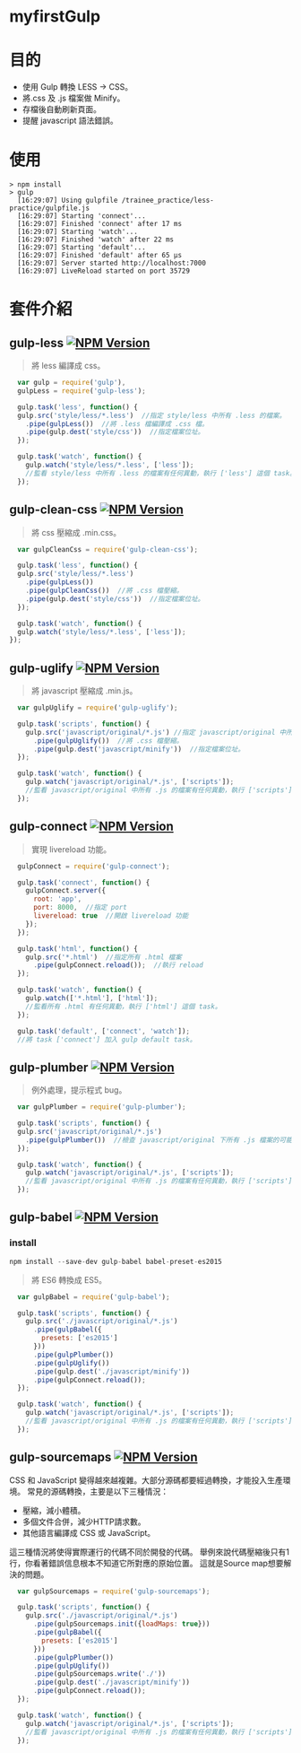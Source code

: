 # myfirstGulp
# 目的

- 使用 Gulp 轉換 LESS → CSS。
- 將.css 及 .js 檔案做 Minify。
- 存檔後自動刷新頁面。
- 提醒 javascript 語法錯誤。

# 使用

```
> npm install
> gulp
  [16:29:07] Using gulpfile /trainee_practice/less-practice/gulpfile.js
  [16:29:07] Starting 'connect'...
  [16:29:07] Finished 'connect' after 17 ms
  [16:29:07] Starting 'watch'...
  [16:29:07] Finished 'watch' after 22 ms
  [16:29:07] Starting 'default'...
  [16:29:07] Finished 'default' after 65 μs
  [16:29:07] Server started http://localhost:7000
  [16:29:07] LiveReload started on port 35729
```

# 套件介紹

## gulp-less <a href="https://www.npmjs.com/package/gulp-less"><img alt="NPM Version" src="https://img.shields.io/npm/v/gulp-less.svg?style=flat"/></a>

> 將 less 編譯成 css。

```javascript
  var gulp = require('gulp'),
  gulpLess = require('gulp-less');

  gulp.task('less', function() {
  gulp.src('style/less/*.less')  //指定 style/less 中所有 .less 的檔案。
    .pipe(gulpLess())  //將 .less 檔編譯成 .css 檔。
    .pipe(gulp.dest('style/css'))  //指定檔案位址。
  });

  gulp.task('watch', function() {
    gulp.watch('style/less/*.less', ['less']);
    //監看 style/less 中所有 .less 的檔案有任何異動，執行 ['less'] 這個 task。
  });
```

## gulp-clean-css <a href="https://www.npmjs.com/package/gulp-clean-css"><img alt="NPM Version" src="https://img.shields.io/npm/v/gulp-clean-css.svg?style=flat"/></a>

> 將 css 壓縮成 .min.css。

```javascript
  var gulpCleanCss = require('gulp-clean-css');

  gulp.task('less', function() {
  gulp.src('style/less/*.less')
    .pipe(gulpLess())
    .pipe(gulpCleanCss())  //將 .css 檔壓縮。
    .pipe(gulp.dest('style/css'))  //指定檔案位址。
  });

  gulp.task('watch', function() {
  gulp.watch('style/less/*.less', ['less']);
});
```

## gulp-uglify <a href="https://www.npmjs.com/package/gulp-uglify"><img alt="NPM Version" src="https://img.shields.io/npm/v/gulp-uglify.svg?style=flat"/></a>

> 將 javascript 壓縮成 .min.js。

```javascript
  var gulpUglify = require('gulp-uglify');

  gulp.task('scripts', function() {
    gulp.src('javascript/original/*.js') //指定 javascript/original 中所有 .js 的檔案。
      .pipe(gulpUglify())  //將 .css 檔壓縮。
      .pipe(gulp.dest('javascript/minify'))  //指定檔案位址。
  });

  gulp.task('watch', function() {
    gulp.watch('javascript/original/*.js', ['scripts']);
    //監看 javascript/original 中所有 .js 的檔案有任何異動，執行 ['scripts'] 這個 task。
  });
```

## gulp-connect <a href="https://www.npmjs.com/package/gulp-connect"><img alt="NPM Version" src="https://img.shields.io/npm/v/gulp-connect.svg?style=flat"/></a>

> 實現 livereload 功能。

```javascript
  gulpConnect = require('gulp-connect');

  gulp.task('connect', function() {
    gulpConnect.server({
      root: 'app',
      port: 8000,  //指定 port
      livereload: true  //開啟 livereload 功能
    });
  });

  gulp.task('html', function() {
    gulp.src('*.html')  //指定所有 .html 檔案
      .pipe(gulpConnect.reload());  //執行 reload
  });

  gulp.task('watch', function() {
    gulp.watch(['*.html'], ['html']);
    //監看所有 .html 有任何異動，執行 ['html'] 這個 task。
  });

  gulp.task('default', ['connect', 'watch']);
  //將 task ['connect'] 加入 gulp default task。
```

## gulp-plumber <a href="https://www.npmjs.com/package/gulp-plumber"><img alt="NPM Version" src="https://img.shields.io/npm/v/gulp-plumber.svg?style=flat"/></a>

> 例外處理，提示程式 bug。

```javascript
  var gulpPlumber = require('gulp-plumber');

  gulp.task('scripts', function() {
  gulp.src('javascript/original/*.js')
    .pipe(gulpPlumber())  //檢查 javascript/original 下所有 .js 檔案的可能錯誤。
  });

  gulp.task('watch', function() {
    gulp.watch('javascript/original/*.js', ['scripts']);
    //監看 javascript/original 中所有 .js 的檔案有任何異動，執行 ['scripts'] 這個 task。
  });
```

## gulp-babel <a href="https://www.npmjs.com/package/gulp-babel"><img alt="NPM Version" src="https://img.shields.io/npm/v/gulp-babel.svg?style=flat"/></a>

### install

```javascript
npm install --save-dev gulp-babel babel-preset-es2015
```

> 將 ES6 轉換成 ES5。

```javascript
  var gulpBabel = require('gulp-babel');

  gulp.task('scripts', function() {
    gulp.src('./javascript/original/*.js')
      .pipe(gulpBabel({
        presets: ['es2015']
      }))
      .pipe(gulpPlumber())
      .pipe(gulpUglify())
      .pipe(gulp.dest('./javascript/minify'))
      .pipe(gulpConnect.reload());
  });

  gulp.task('watch', function() {
    gulp.watch('javascript/original/*.js', ['scripts']);
    //監看 javascript/original 中所有 .js 的檔案有任何異動，執行 ['scripts'] 這個 task。
  });
```

## gulp-sourcemaps <a href="https://www.npmjs.com/package/gulp-sourcemaps"><img alt="NPM Version" src="https://img.shields.io/npm/v/gulp-sourcemaps.svg?style=flat"/></a>

CSS 和 JavaScript 變得越來越複雜。大部分源碼都要經過轉換，才能投入生產環境。
常見的源碼轉換，主要是以下三種情況：

- 壓縮，減小體積。
- 多個文件合併，減少HTTP請求數。
- 其他語言編譯成 CSS 或 JavaScript。

這三種情況將使得實際運行的代碼不同於開發的代碼。
舉例來說代碼壓縮後只有1行，你看著錯誤信息根本不知道它所對應的原始位置。
這就是Source map想要解決的問題。

```javascript
  var gulpSourcemaps = require('gulp-sourcemaps');

  gulp.task('scripts', function() {
    gulp.src('./javascript/original/*.js')
      .pipe(gulpSourcemaps.init({loadMaps: true}))
      .pipe(gulpBabel({
        presets: ['es2015']
      }))
      .pipe(gulpPlumber())
      .pipe(gulpUglify())
      .pipe(gulpSourcemaps.write('./'))
      .pipe(gulp.dest('./javascript/minify'))
      .pipe(gulpConnect.reload());
  });

  gulp.task('watch', function() {
    gulp.watch('javascript/original/*.js', ['scripts']);
    //監看 javascript/original 中所有 .js 的檔案有任何異動，執行 ['scripts'] 這個 task。
  });
```